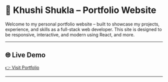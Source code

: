 # 🚀 Khushi Shukla – Portfolio Website

Welcome to my personal portfolio website – built to showcase my projects, experience, and skills as a full-stack web developer. This site is designed to be responsive, interactive, and modern using React, and more.

---

## 🌐 Live Demo

[👉 Visit Portfolio](https://your-portfolio-link.com)

---
